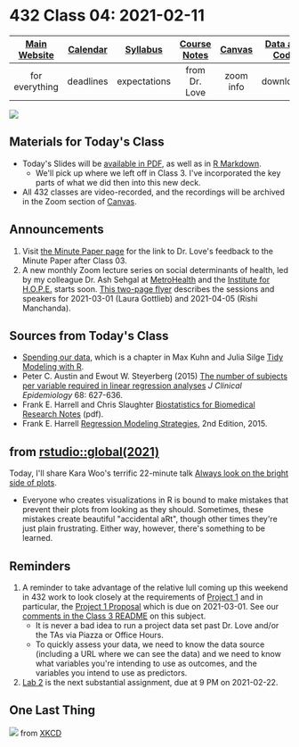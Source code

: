 # 432 Class 04: 2021-02-11

[Main Website](https://thomaselove.github.io/432/) | [Calendar](https://thomaselove.github.io/432/calendar.html) | [Syllabus](https://thomaselove.github.io/432-2021-syllabus/) | [Course Notes](https://thomaselove.github.io/432-notes/) | [Canvas](https://canvas.case.edu) | [Data and Code](https://github.com/THOMASELOVE/432-data) | [Sources](https://github.com/THOMASELOVE/432-2021/edit/master/references) | [Contact Us](https://thomaselove.github.io/432/contact.html)
:-----------: | :--------------: | :----------: | :---------: | :-------------: | :-----------: | :------------: | :-------------:
for everything | deadlines | expectations | from Dr. Love | zoom info | downloads | read/watch | need help?

![](https://github.com/THOMASELOVE/432-2021/blob/master/classes/class04/figures/alejo_tw.png)

## Materials for Today's Class

- Today's Slides will be [available in PDF](https://github.com/THOMASELOVE/432-2021/blob/master/classes/class04/432_2021_slides04.pdf), as well as in [R Markdown](https://github.com/THOMASELOVE/432-2021/blob/master/classes/class04/432_2021_slides04.Rmd).
    - We'll pick up where we left off in Class 3. I've incorporated the key parts of what we did then into this new deck.
- All 432 classes are video-recorded, and the recordings will be archived in the Zoom section of [Canvas](https://canvas.case.edu).

## Announcements

1. Visit [the Minute Paper page](https://github.com/THOMASELOVE/432-2021/tree/master/minutepapers) for the link to Dr. Love's feedback to the Minute Paper after Class 03.
2. A new monthly Zoom lecture series on social determinants of health, led by my colleague Dr. Ash Sehgal at [MetroHealth](https://www.metrohealth.org/) and the [Institute for H.O.P.E.](https://www.metrohealth.org/institute-for-hope) starts soon. [This two-page flyer](https://github.com/THOMASELOVE/432-2021/blob/master/classes/class04/figures/SDOH_Seminar_Series_2021_March_and_April.pdf) describes the sessions and speakers for 2021-03-01 (Laura Gottlieb) and 2021-04-05 (Rishi Manchanda).

## Sources from Today's Class

- [Spending our data](https://www.tmwr.org/splitting.html), which is a chapter in Max Kuhn and Julia Silge [Tidy Modeling with R](https://www.tmwr.org/).
- Peter C. Austin and Ewout W. Steyerberg (2015) [The number of subjects per variable required in linear regression analyses](https://github.com/THOMASELOVE/432-2021/blob/master/references/pdf/Austin_and_Steyerberg_2015_subjects_per_variable_in_linear_regression_jce.pdf) *J Clinical Epidemiology* 68: 627-636.
- Frank E. Harrell and Chris Slaughter [Biostatistics for Biomedical Research Notes](http://hbiostat.org/doc/bbr.pdf) (pdf).
- Frank E. Harrell [Regression Modeling Strategies](https://github.com/THOMASELOVE/432-2021/blob/master/references/pdf/Harrell_Regression_Modeling_Strategies_2015_2e_protected.pdf), 2nd Edition, 2015.

## from [rstudio::global(2021)](https://rstudio.com/resources/rstudioglobal-2021) 

Today, I'll share Kara Woo's terrific 22-minute talk [Always look on the bright side of plots](https://rstudio.com/resources/rstudioglobal-2021/always-look-on-the-bright-side-of-plots/). 

- Everyone who creates visualizations in R is bound to make mistakes that prevent their plots from looking as they should. Sometimes, these mistakes create beautiful "accidental aRt", though other times they're just plain frustrating. Either way, however, there's something to be learned.

## Reminders

1. A reminder to take advantage of the relative lull coming up this weekend in 432 work to look closely at the requirements of [Project 1](https://github.com/THOMASELOVE/432-2021/tree/master/project1) and in particular, the [Project 1 Proposal](https://github.com/THOMASELOVE/432-2021/blob/master/project1/01_project1_proposal.md) which is due on 2021-03-01. See our [comments in the Class 3 README](https://github.com/THOMASELOVE/432-2021/tree/master/classes/class03) on this subject.
    - It is never a bad idea to run a project data set past Dr. Love and/or the TAs via Piazza or Office Hours. 
    - To quickly assess your data, we need to know the data source (including a URL where we can see the data) and we need to know what variables you're intending to use as outcomes, and the variables you intend to use as predictors.
2. [Lab 2](https://github.com/THOMASELOVE/432-2021/tree/master/labs/lab02) is the next substantial assignment, due at 9 PM on 2021-02-22.

## One Last Thing

![](https://imgs.xkcd.com/comics/hug_count.png) from [XKCD](https://xkcd.com/2419/)
